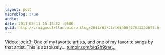 ```yaml
---
layout: post
microblog: true
audio: 
date: 2011-05-11 15:13:32 -0500
guid: http://craigmcclellan.micro.blog/2011/05/11/t68408417823363072.html
---
```

Video: joelx3: One of my favorite artists, and one of my favorite songs by that artist. This is absolutely... [tumblr.com/xiq2h9xas...](http://tumblr.com/xiq2h9xasu)
